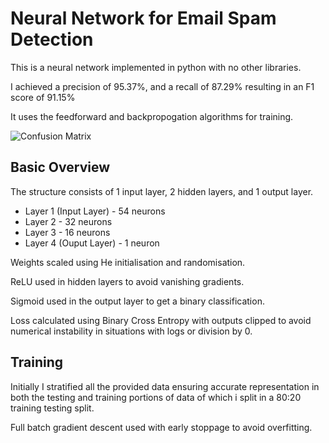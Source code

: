 # Neural Network for Email Spam Detection

This is a neural network implemented in python with no other libraries.

I achieved a precision of 95.37%, and a recall of 87.29% resulting in an F1 score of 91.15%

It uses the feedforward and backpropogation algorithms for training.

![Confusion Matrix](https://raw.githubusercontent.com/pxy05/spam_class/refs/heads/main/public/Screenshot%202025-05-02%20045900.png)

## Basic Overview

The structure consists of 1 input layer, 2 hidden layers, and 1 output layer.

- Layer 1 (Input Layer) - 54 neurons
- Layer 2 - 32 neurons
- Layer 3 - 16 neurons
- Layer 4 (Ouput Layer) - 1 neuron

Weights scaled using He initialisation and randomisation.

ReLU used in hidden layers to avoid vanishing gradients.

Sigmoid used in the output layer to get a binary classification.

Loss calculated using Binary Cross Entropy with outputs clipped to avoid numerical instability in situations with logs or division by 0.

## Training
Initially I stratified all the provided data ensuring accurate representation in both the testing and training portions of data of which i split in a 80:20 training testing split.

Full batch gradient descent used with early stoppage to avoid overfitting.



